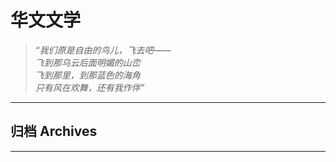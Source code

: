 ﻿# 华文文学

> *“我们原是自由的鸟儿，飞去吧——     
    飞到那乌云后面明媚的山峦    
    飞到那里，到那蓝色的海角    
    只有风在欢舞，还有我作伴”*

---
## 归档 Archives
---
